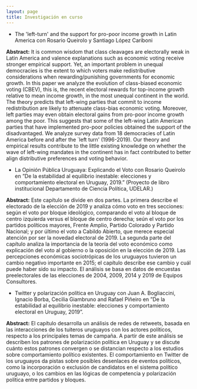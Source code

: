 ```yaml
---
layout: page
title: Investigación en curso
---
```


+ The 'left-turn' and the support for pro-poor income growth in Latin America con Rosario Queirolo y Santiago López Cariboni

**Abstract:** It is common wisdom that class cleavages are electorally weak in Latin America and valence explanations such as economic voting receive stronger empirical support. Yet, an important problem in unequal democracies is the extent to which voters make redistributive considerations when rewarding/punishing governments for economic growth. In this paper we analyze the evolution of class-biased economic voting (CBEV), this is, the recent electoral rewards for top-income growth relative to mean income growth, in the  most unequal continent in the world. The theory predicts that left-wing parties that commit to income redistribution are likely to attenuate class-bias economic voting. Moreover, left parties may even obtain electoral gains from pro-poor income growth among the poor. This suggests that some of the left-wing Latin American parties that have implemented pro-poor policies obtained the support of the disadvantaged. We analyze survey data from 18 democracies of Latin America before and after the `left turn' (1996-2019). Our theory and empirical results contribute to the little existing knowledge on whether the wave of left-wing mandates in the continent has in fact contributed to better align distributive preferences and voting behavior.

+ La Opinión Pública Uruguaya: Explicando el Voto con Rosario Queirolo en ”De la estabilidad al equilibrio inestable: elecciones y comportamiento electoral en Uruguay,
2019.” (Proyecto de libro institucional Departamento de Ciencia Política, UDELAR.)

**Abstract:** Este capítulo se divide en dos partes. La primera describe el electorado de la elección de 2019 y analiza cómo voto en tres secciones: según el voto por bloque ideológico, comparando el voto al bloque de centro izquierda versus el bloque de centro derecha; seún el voto por los partidos políticos mayores, Frente Amplio, Partido Colorado y Partido Nacional; y por último el voto a Cabildo Abierto, que merece especial atención por ser la novedad electoral de 2019. La segunda parte del capítulo analiza la importancia de la teoría del voto económico como explicación del voto al gobierno o la oposición en la elección de 2019. Las percepciones económicas sociotrópicas de los uruguayos tuvieron un cambio negativo importante en 2015; el capítulo describe ese cambio y cuál puede haber sido su impacto. El análisis se basa en datos de encuestas preelectorales de las elecciones de 2004, 2009, 2014 y 2019 de Equipos Consultores. 

+ Twitter y polarización política en Uruguay con Juan A. Bogliaccini, Ignacio Borba, Cecilia Giambruno and Rafael Piñeiro en ”De la estabilidad al equilibrio inestable: elecciones y comportamiento electoral en Uruguay, 2019”.

**Abstract:** El capítulo desarrolla un análisis de redes de retweets, basada en las interacciones de los tuiteros uruguayos con los actores políticos, respecto a los principales temas de campaña. A partir de este análisis se describen los patrones de polarización política en Uruguay y se discute cuánto estos patrones convergen o se distancian respecto a los estudios sobre comportamiento político existentes. El comportamiento en Twitter de los uruguayos da pistas sobre posibles desenlaces de eventos políticos, como la incorporación o exclusión de candidatos en el sistema político uruguayo, o los cambios en las lógicas de competencia y polarización política entre partidos y bloques.   

